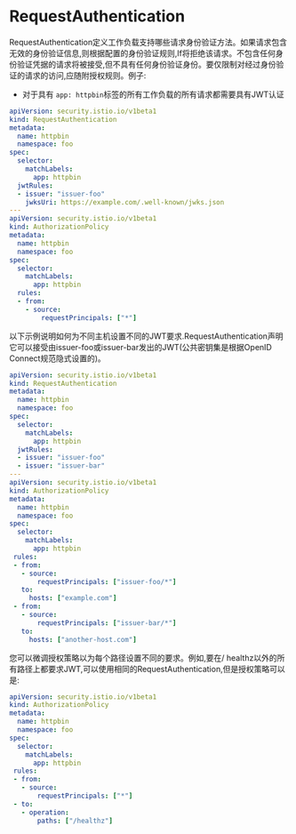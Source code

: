 # RequestAuthentication

RequestAuthentication定义工作负载支持哪些请求身份验证方法。如果请求包含无效的身份验证信息,则根据配置的身份验证规则,If将拒绝该请求。不包含任何身份验证凭据的请求将被接受,但不具有任何身份验证身份。要仅限制对经过身份验证的请求的访问,应随附授权规则。例子:

- 对于具有 `app: httpbin`标签的所有工作负载的所有请求都需要具有JWT认证

```yaml
apiVersion: security.istio.io/v1beta1
kind: RequestAuthentication
metadata:
  name: httpbin
  namespace: foo
spec:
  selector:
    matchLabels:
      app: httpbin
  jwtRules:
  - issuer: "issuer-foo"
    jwksUri: https://example.com/.well-known/jwks.json
---
apiVersion: security.istio.io/v1beta1
kind: AuthorizationPolicy
metadata:
  name: httpbin
  namespace: foo
spec:
  selector:
    matchLabels:
      app: httpbin
  rules:
  - from:
    - source:
        requestPrincipals: ["*"]
```

以下示例说明如何为不同主机设置不同的JWT要求.RequestAuthentication声明它可以接受由issuer-foo或issuer-bar发出的JWT(公共密钥集是根据OpenID Connect规范隐式设置的)。

```yaml
apiVersion: security.istio.io/v1beta1
kind: RequestAuthentication
metadata:
  name: httpbin
  namespace: foo
spec:
  selector:
    matchLabels:
      app: httpbin
  jwtRules:
  - issuer: "issuer-foo"
  - issuer: "issuer-bar"
---
apiVersion: security.istio.io/v1beta1
kind: AuthorizationPolicy
metadata:
  name: httpbin
  namespace: foo
spec:
  selector:
    matchLabels:
      app: httpbin
 rules:
 - from:
   - source:
       requestPrincipals: ["issuer-foo/*"]
   to:
     hosts: ["example.com"]
 - from:
   - source:
       requestPrincipals: ["issuer-bar/*"]
   to:
     hosts: ["another-host.com"]
```

您可以微调授权策略以为每个路径设置不同的要求。例如,要在/ healthz以外的所有路径上都要求JWT,可以使用相同的RequestAuthentication,但是授权策略可以是:

```yaml
apiVersion: security.istio.io/v1beta1
kind: AuthorizationPolicy
metadata:
  name: httpbin
  namespace: foo
spec:
  selector:
    matchLabels:
      app: httpbin
 rules:
 - from:
   - source:
       requestPrincipals: ["*"]
 - to:
   - operation:
       paths: ["/healthz"]
```